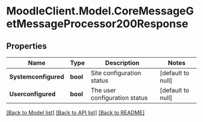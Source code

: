 # MoodleClient.Model.CoreMessageGetMessageProcessor200Response

## Properties

Name | Type | Description | Notes
------------ | ------------- | ------------- | -------------
**Systemconfigured** | **bool** | Site configuration status | [default to null]
**Userconfigured** | **bool** | The user configuration status | [default to null]

[[Back to Model list]](../README.md#documentation-for-models) [[Back to API list]](../README.md#documentation-for-api-endpoints) [[Back to README]](../README.md)

